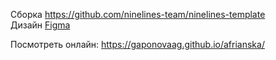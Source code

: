 Сборка <a href="https://github.com/ninelines-team/ninelines-template">https://github.com/ninelines-team/ninelines-template</a>
<br>
Дизайн <a href="https://www.figma.com/file/8MRflu28KdivJ1rWFYD3tA/HTML-CSS-course-2022?node-id=0%3A1539">Figma</a>
<br>

Посмотреть онлайн: <a href="https://gaponovaag.github.io/afrianska/">https://gaponovaag.github.io/afrianska/</a>
